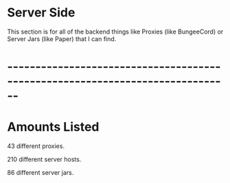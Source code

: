 # Server Side

This section is for all of the backend things like Proxies (like BungeeCord) or Server Jars (like Paper) that I can find.

# ------------------------------------------------------------------------------
# Amounts Listed

43 different proxies.

210 different server hosts.

86 different server jars.

